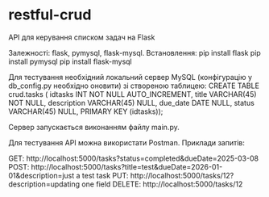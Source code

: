 # restful-crud
API для керування списком задач на Flask

Залежності: flask, pymysql, flask-mysql. 
Встановлення: 
pip install flask
pip install pymysql
pip install flask-mysql

Для тестування необхідний локальний сервер MySQL (конфігурацію у db_config.py необхідно оновити) зі створеною таблицею:
CREATE TABLE crud.tasks (
  idtasks INT NOT NULL AUTO_INCREMENT,
  title VARCHAR(45) NOT NULL,
  description VARCHAR(45) NULL,
  due_date DATE NULL,
  status VARCHAR(45) NULL,
  PRIMARY KEY (idtasks));

Сервер запускається виконанням файлу main.py. 

Для тестування API можна використати Postman. Приклади запитів:

GET: http://localhost:5000/tasks?status=completed&dueDate=2025-03-08
POST: http://localhost:5000/tasks?title=test&dueDate=2026-01-01&description=just a test task
PUT: http://localhost:5000/tasks/12?description=updating one field
DELETE: http://localhost:5000/tasks/12

